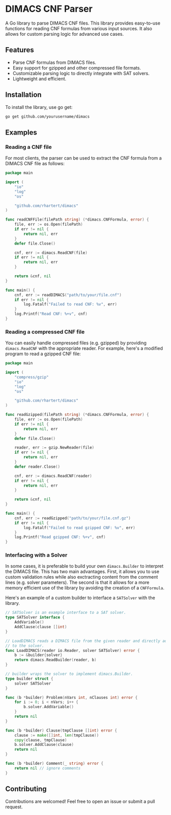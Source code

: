 # DIMACS CNF Parser

A Go library to parse DIMACS CNF files. This library provides easy-to-use 
functions for reading CNF formulas from various input sources. It also allows 
for custom parsing logic for advanced use cases.

## Features

- Parse CNF formulas from DIMACS files.
- Easy support for gzipped and other compressed file formats.
- Customizable parsing logic to directly integrate with SAT solvers.
- Lightweight and efficient.

## Installation

To install the library, use go get:

```sh
go get github.com/yourusername/dimacs
```

## Examples

### Reading a CNF file

For most clients, the parser can be used to extract the CNF formula from a 
DIMACS CNF file as follows:

```go
package main

import (
    "io"
    "log"
    "os"

    "github.com/rhartert/dimacs"
)

func readCNFFile(filePath string) (*dimacs.CNFFormula, error) {
    file, err := os.Open(filePath)
    if err != nil {
        return nil, err
    }
    defer file.Close()

    cnf, err := dimacs.ReadCNF(file)
    if err != nil {
        return nil, err
    }

    return &cnf, nil
}

func main() {
    cnf, err := readDIMACS("path/to/your/file.cnf")
    if err != nil {
        log.Fatalf("Failed to read CNF: %v", err)
    }
    log.Printf("Read CNF: %+v", cnf)
}
```

### Reading a compressed CNF file

You can easily handle compressed files (e.g. gzipped) by providing 
`dimacs.ReadCNF` with the appropriate reader. For example, here's a modified
program to read a gzipped CNF file:

```go
package main

import (
    "compress/gzip"
    "io"
    "log"
    "os"

    "github.com/rhartert/dimacs"
)

func readGzipped(filePath string) (*dimacs.CNFFormula, error) {
    file, err := os.Open(filePath)
    if err != nil {
        return nil, err
    }
    defer file.Close()

    reader, err := gzip.NewReader(file)
    if err != nil {
        return nil, err
    }
    defer reader.Close()

    cnf, err := dimacs.ReadCNF(reader)
    if err != nil {
        return nil, err
    }

    return &cnf, nil
}

func main() {
    cnf, err := readGzipped("path/to/your/file.cnf.gz")
    if err != nil {
        log.Fatalf("Failed to read gzipped CNF: %v", err)
    }
    log.Printf("Read gzipped CNF: %+v", cnf)
}
```

### Interfacing with a Solver

In some cases, it is preferable to build your own `dimacs.Builder` to 
interpret the DIMACS file. This has two main advantages. First, it allows you 
to use custom validation rules while also exctracting content from the comment 
lines (e.g. solver parameters). The second is that it allows for a more memory
efficient use of the library by avoiding the creation of a `CNFFormula`.

Here's an example of a custom builder to interface a `SATSolver` with the
library.

```go
// SATSolver is an example interface to a SAT solver.
type SATSolver interface {
    AddVariable()
    AddClause(clause []int)
}

// LoadDIMACS reads a DIMACS file from the given reader and directly add it 
// to the solver. 
func LoadDIMACS(reader io.Reader, solver SATSolver) error {
    b := &builder{solver}
    return dimacs.ReadBuilder(reader, b)
}

// builder wraps the solver to implement dimacs.Builder.
type builder struct {
    solver SATSolver
}

func (b *builder) Problem(nVars int, nClauses int) error {
    for i := 0; i < nVars; i++ {
        b.solver.AddVariable()
    }
    return nil
}

func (b *builder) Clause(tmpClause []int) error {
    clause := make([]int, len(tmpClause))
    copy(clause, tmpClause)
    b.solver.AddClause(clause)
    return nil
}

func (b *builder) Comment(_ string) error {
    return nil // ignore comments
}
```

## Contributing

Contributions are welcomed! Feel free to open an issue or submit a pull request.
